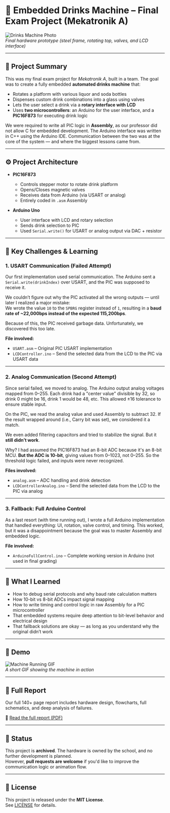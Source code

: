 # 🍹 Embedded Drinks Machine – Final Exam Project (Mekatronik A)

![Drinks Machine Photo](assets/machine_photo.jpg)  
*Final hardware prototype (steel frame, rotating top, valves, and LCD interface)*

---

## 🧠 Project Summary

This was my final exam project for *Mekatronik A*, built in a team. The goal was to create a fully embedded **automated drinks machine** that:

- Rotates a platform with various liquor and soda bottles
- Dispenses custom drink combinations into a glass using valves
- Lets the user select a drink via a **rotary interface with LCD**
- Uses **two microcontrollers**: an Arduino for the user interface, and a **PIC16F873** for executing drink logic

We were required to write all PIC logic in **Assembly**, as our professor did not allow C for embedded development. The Arduino interface was written in C++ using the Arduino IDE. Communication between the two was at the core of the system — and where the biggest lessons came from.

---

## ⚙️ Project Architecture

- **PIC16F873**
  - Controls stepper motor to rotate drink platform
  - Opens/Closes magnetic valves
  - Receives data from Arduino (via USART or analog)
  - Entirely coded in `.asm` Assembly

- **Arduino Uno**
  - User interface with LCD and rotary selection
  - Sends drink selection to PIC
  - Used `Serial.write()` for USART or analog output via DAC + resistor

---

## 🧩 Key Challenges & Learning

### 1. **USART Communication (Failed Attempt)**

Our first implementation used serial communication. The Arduino sent a `Serial.write(drinkIndex)` over USART, and the PIC was supposed to receive it.

We couldn’t figure out why the PIC activated all the wrong outputs — until later I realized a major mistake:  
We wrote the value `10` to the `SPBRG` register instead of `1`, resulting in a **baud rate of ~22,000bps instead of the expected 115,200bps**.

Because of this, the PIC received garbage data. Unfortunately, we discovered this too late.

**File involved:**  
- `USART.asm` – Original PIC USART implementation  
- `LCDController.ino` – Send the selected data from the LCD to the PIC via USART data

---

### 2. **Analog Communication (Second Attempt)**

Since serial failed, we moved to analog. The Arduino output analog voltages mapped from 0–255. Each drink had a "center value" divisible by 32, so drink 0 might be 16, drink 1 would be 48, etc. This allowed ±16 tolerance to ensure stable input.

On the PIC, we read the analog value and used Assembly to subtract 32. If the result wrapped around (i.e., Carry bit was set), we considered it a match.

We even added filtering capacitors and tried to stabilize the signal. But it **still didn’t work**.

Why? I had assumed the PIC16F873 had an 8-bit ADC because it's an 8-bit MCU. **But the ADC is 10-bit**, giving values from 0–1023, not 0–255. So the threshold logic failed, and inputs were never recognized.

**Files involved:**  
- `analog.asm` – ADC handling and drink detection  
- `LCDControllerAnalog.ino` – Send the selected data from the LCD to the PIC via analog

---

### 3. **Fallback: Full Arduino Control**

As a last resort (with time running out), I wrote a full Arduino implementation that handled everything: UI, rotation, valve control, and timing. This worked, but it was a disappointment because the goal was to master Assembly and embedded logic.

**File involved:**  
- `ArduinoFullControl.ino` – Complete working version in Arduino (not used in final grading)

---

## 🧪 What I Learned

- How to debug serial protocols and why baud rate calculation matters
- How 10-bit vs 8-bit ADCs impact signal mapping
- How to write timing and control logic in raw Assembly for a PIC microcontroller
- That embedded systems require deep attention to bit-level behavior and electrical design
- That fallback solutions are okay — as long as you understand why the original didn’t work

---

## 🧪 Demo

![Machine Running GIF](assets/drinks_machine_demo.gif)  
*A short GIF showing the machine in action*

---

## 📖 Full Report

Our full 140+ page report includes hardware design, flowcharts, full schematics, and deep analysis of failures.

📄 [Read the full report (PDF)](assets/drinks_machine_demo.gif)  

---

## 🛑 Status

This project is **archived**. The hardware is owned by the school, and no further development is planned.  
However, **pull requests are welcome** if you'd like to improve the communication logic or animation flow.

---

## 📜 License

This project is released under the **MIT License**.  
See [LICENSE](./LICENSE) for details.

